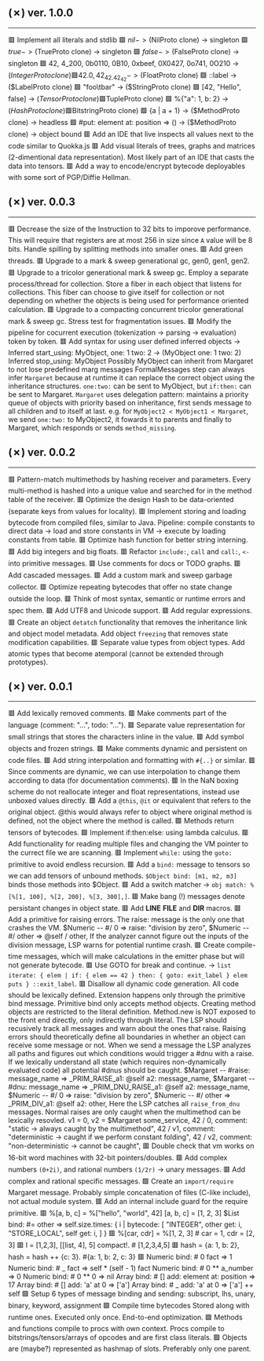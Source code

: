 ## (✗) ver. 1.0.0
-----------------
  🟥 Implement all literals and stdlib
    🟩 $nil                                                  -> ($NilProto clone)   -> singleton
    🟩 $true                                                 -> ($TrueProto clone)  -> singleton
    🟩 $false                                                -> ($FalseProto clone) -> singleton
    🟩 42, 4_200, 0b0110, 0B10, 0xbeef, 0X0427, 0o741, 0O210 -> ($IntegerProto clone)
    🟩 42.0, 42_42.42_42                                     -> ($FloatProto clone)
    🟩 ::label                                               -> ($LabelProto clone)
    🟩 "foo\tbar"                                            -> ($StringProto clone)
    🟩 [42, "Hello", false]                                  -> ($TensorProto clone)
    🟩 %[1, 2]                                               -> ($TupleProto clone)
    🟩 %{"a": 1, b: 2}                                       -> ($HashProto clone)
    🟩 %(1::1, 0::1)                                         -> ($BitstringProto clone)
    🟩 {a | a + 1}                                           -> ($MethodProto clone) -> headless
    🟩 #put: element at: position => ()                      -> ($MethodProto clone) -> object bound
  🟥 Add an IDE that live inspects all values next to the code similar to Quokka.js
  🟥 Add visual literals of trees, graphs and matrices (2-dimentional data representation).
     Most likely part of an IDE that casts the data into tensors.
  🟥 Add a way to encode/encrypt bytecode deployables with some sort of PGP/Diffie Hellman.

## (✗) ver. 0.0.3
-----------------
  🟥 Decrease the size of the Instruction to 32 bits to imporove performance.
     This will require that registers are at most 256 in size since `A` value will be 8 bits.
     Handle spilling by splitting methods into smaller ones.
  🟥 Add green threads.
  🟥 Upgrade to a mark & sweep generational gc, gen0, gen1, gen2.
  🟥 Upgrade to a tricolor generational mark & sweep gc.
     Employ a separate process/thread for collection.
     Store a fiber in each object that listens for collections.
     This fiber can choose to give itself for collection or not depending on whether the objects is being used for performance oriented calculation.
  🟥 Upgrade to a compacting concurrent tricolor generational mark & sweep gc.
     Stress test for fragmentation issues.
  🟥 Modify the pipeline for cocurrent execution (tokenization -> parsing -> evaluation) token by token.
  🟥 Add syntax for using user defined inferred objects -> Inferred start_using: MyObject, one: 1 two: 2   -> (MyObject one: 1 two: 2) Inferred stop_using: MyObject
     Possibly MyObject can inherit from Margaret to not lose predefined marg messages
     FormalMessages step can always infer `Margaret` because at runtime it can replace the correct object using the inheritance structures.
     `one:two:` can be sent to MyObject, but `if:then:` can be sent to Margaret.
     `Margaret` uses delegation pattern: maintains a priority queue of objects with priority based on inheritance, first sends message to all children and to itself at last.
     e.g. for `MyObject2 < MyObject1 < Margaret`, we send `one:two:` to MyObject2, it fowards it to parents and finally to Margaret, which responds or sends `method_missing`.

## (✗) ver. 0.0.2
-----------------
  🟥 Pattern-match multimethods by hashing receiver and parameters.
     Every multi-method is hashed into a unique value and searched for in the method table of the receiver.
  🟥 Optimize the design Hash to be data-oriented (separate keys from values for locality).
  🟥 Implement storing and loading bytecode from compiled files, similar to Java.
     Pipeline: compile constants to direct data -> load and store constants in VM -> execute by loading constants from table.
  🟥 Optimize hash function for better string interning.
  🟥 Add big integers and big floats.
  🟥 Refactor `include:`, `call` and `call:`, `<-` into primitive messages.
  🟥 Use comments for docs or TODO graphs.
  🟥 Add cascaded messages.
  🟥 Add a custom mark and sweep garbage collector.
  🟥 Optimize repeating bytecodes that offer no state change outside the loop.
  🟥 Think of most syntax, semantic or runtime errors and spec them.
  🟩 Add UTF8 and Unicode support.
  🟥 Add regular expressions.
  🟥 Create an object `detatch` functionality that removes the inheritance link and object model metadata.
     Add object `freezing` that removes state modification capabilities.
  🟥 Separate value types from object types.
     Add atomic types that become atemporal (cannot be extended through prototypes).

## (✗) ver. 0.0.1
-----------------
  🟥 Add lexically removed comments.
  🟥 Make comments part of the language (comment: "...", todo: "...").
  🟥 Separate value representation for small strings that stores the characters inline in the value.
  🟥 Add symbol objects and frozen strings.
  🟥 Make comments dynamic and persistent on code files.
  🟥 Add string interpolation and formatting with `#{..}` or similar.
  🟥 Since comments are dynamic, we can use interpolation to change them according to data (for documentation comments).
  🟥 In the NaN boxing scheme do not reallocate integer and float representations, instead use unboxed values directly.
  🟥 Add a `@this`, `@it` or equivalent that refers to the original object.
     @this would always refer to object where original method is defined,
     not the object where the method is called.
  🟩 Methods return tensors of bytecodes.
  🟩 Implement if:then:else: using lambda calculus.
  🟥 Add functionality for reading multiple files and changing the VM pointer to the currect file we are scanning.
  🟥 Implement `while:` using the `goto:` primitive to avoid endless recursion.
  🟥 Add a `bind:` message to tensors so we can add tensors of unbound methods.
     `$Object bind: [m1, m2, m3]` binds those methods into $Object.
  🟥 Add a switch matcher -> `obj match: %[%[1, 100], %[2, 200], %[3, 300],]`.
  🟥 Make bang (!) messages denote persistant changes in object state.
  🟥 Add __LINE__ __FILE__ and __DIR__ macros.
  🟥 Add a primitive for raising errors.  The raise: message is the only one that crashes the VM.
     $Numeric -- #/ 0 => raise: "division by zero",
     $Numeric -- #/ other => @self / other,
     If the analyzer cannot figure out the inputs of the division message, LSP warns for potential runtime crash.
  🟥 Create compile-time messages, which will make calculations in the emitter phase but will not generate bytecode.
  🟥 Use GOTO for break and continue. -> `list iterate: { elem | if: { elem == 42 } then: { goto: exit_label } elem puts } ::exit_label`.
  🟥 Disallow all dynamic code generation.
     All code should be lexically defined.
     Extension happens only through the primitive bind message.
     Primitive bind only accepts method objects.
     Creating method objects are restricted to the literal definition.
     Method.new is NOT exposed to the front end directly, only indirectly through literal.
     The LSP should recusively track all messages and warn about the ones that raise.
     Raising errors should theoretically define all boundaries in whether an object can receive some message or not.
     When we send a message the LSP analyzes all paths and figures out which conditions would trigger a #dnu with a raise.
     If we lexically understand all state (which requires non-dynamically evaluated code) all potential #dnus should be caught.
       $Margaret -- #raise: message_name => _PRIM_RAISE_a1: @self a2: message_name,
       $Margaret -- #dnu: message_name => _PRIM_DNU_RAISE_a1: @self a2: message_name,
       $Numeric -- #/ 0 => raise: "division by zero",
       $Numeric -- #/ other => _PRIM_DIV_a1: @self a2: other,
     Here the LSP catches all `raise_from_dnu` messages.
     Normal raises are only caught when the multimethod can be lexically resovled.
       v1 = 0,
       v2 = $Margaret some_service,
       42 / 0,  comment: "static            -> always caught by the multimethod",
       42 / v1, comment: "deterministic     -> caught if we perform constant folding",
       42 / v2, comment: "non-deterministic -> cannot be caught",
  🟥 Double check that vm works on 16-bit word machines with 32-bit pointers/doubles.
  🟥 Add complex numbers `(0+2i)`, and rational numbers `(1/2r)` -> unary messages.
  🟥 Add complex and rational specific messages.
  🟩 Create an `import/require` Margaret message.
     Probably simple concatenation of files (C-like include), not actual module system.
  🟥 Add an internal include guard for the require primitive.
  🟥 %[a, b, c] = %["hello", "world", 42]
  [a, b, c] = [1, 2, 3]
  $List bind: #= other => self.size.times: { i |
    bytecode: [
      "INTEGER", other get: i,
      "STORE_LOCAL", self get: i,
    ]
  }
  🟥 %[car, cdr] = %[1, 2, 3] # car = 1, cdr = [2, 3]
  🟥 l = [1,2,3], [[list, 4], 5] compact!. # [1,2,3,4,5]
  🟥 hash = {a: 1, b: 2}, hash = hash ++ {c: 3}. #{a: 1, b: 2, c: 3}
  🟥 Numeric bind: # 0 fact => 1
     Numeric bind: # _ fact => self * (self - 1) fact
     Numeric bind: # 0 ** a_number => 0
     Numeric bind: # 0 ** 0 => nil
     Array bind: # [] add: element at: position => 17
     Array bind: # [] add: 'a' at 0 => ['a']
     Array bind: # _ add: 'a' at 0 => ['a'] ++ self
  🟩 Setup 6 types of message binding and sending:
     subscript, lhs, unary, binary, keyword, assignment
  🟩 Compile time bytecodes
     Stored along with runtime ones.
     Executed only once.
     End-to-end optimization.
  🟩 Methods and functions compile to procs with own context.
     Procs compile to bitstrings/tensors/arrays of opcodes and are first class literals.
  🟩 Objects are (maybe?) represented as hashmap of slots.
     Preferably only one parent.
